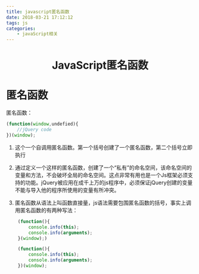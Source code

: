 ```yaml
---
title: javascript匿名函数
date: 2018-03-21 17:12:12
tags: js
categories: 
    - javaScript相关
---
```


<div class="jquery-head">
       <center><h1>JavaScript匿名函数</h1></center>
</div> 

匿名函数
=============

匿名函数：  

```javascript
(function(window,undefied){
    //jQuery code
})(window);
```

1. 这个一个自调用匿名函数。第一个括号创建了一个匿名函数，第二个括号立即执行
2. 通过定义一个这样的匿名函数，创建了一个“私有”的命名空间，该命名空间的变量和方法，不会破坏全局的命名空间。这点非常有用也是一个Js框架必须支持的功能。jQuery被应用在成千上万的js程序中，必须保证jQuery创建的变量不能与导入他的程序所使用的变量有所冲突。
3. 匿名函数从语法上叫函数直接量，js语法需要包围匿名函数的括号，事实上调用匿名函数的有两种写法：  

   ```javascript
    (function(){
        console.info(this);
        console.info(arguments);
    }(window);)
   
    (function(){
        console.info(this);
        console.info(arguments);	
    })(window);
   ```
